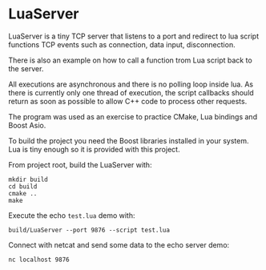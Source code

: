 LuaServer
=========

LuaServer is a tiny TCP server that listens to a port and redirect to lua script functions TCP events such as connection, data input, disconnection.

There is also an example on how to call a function trom Lua script back to the server.

All executions are asynchronous and there is no polling loop inside lua. As there is currently only one thread of execution, the script callbacks should return as soon as possible to allow C++ code to process other requests.

The program was used as an exercise to practice CMake, Lua bindings and Boost Asio.

To build the project you need the Boost libraries installed in your system. Lua is tiny enough so it is provided with this project.


From project root, build the LuaServer with:
```
mkdir build
cd build
cmake ..
make
```

Execute the echo `test.lua` demo with:
```
build/LuaServer --port 9876 --script test.lua
```

Connect with netcat and send some data to the echo server demo:
```
nc localhost 9876
```

